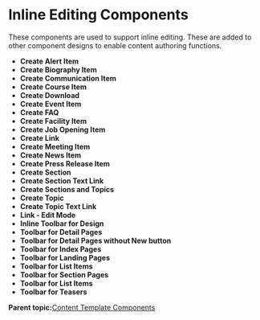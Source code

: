 # Inline Editing Components

These components are used to support inline editing. These are added to other component designs to enable content authoring functions.

-   **Create Alert Item**
-   **Create Biography Item**
-   **Create Communication Item**
-   **Create Course Item**
-   **Create Download**
-   **Create Event Item**
-   **Create FAQ**
-   **Create Facility Item**
-   **Create Job Opening Item**
-   **Create Link**
-   **Create Meeting Item**
-   **Create News Item**
-   **Create Press Release Item**
-   **Create Section**
-   **Create Section Text Link**
-   **Create Sections and Topics**
-   **Create Topic**
-   **Create Topic Text Link**
-   **Link - Edit Mode**
-   **Inline Toolbar for Design**
-   **Toolbar for Detail Pages**
-   **Toolbar for Detail Pages without New button**
-   **Toolbar for Index Pages**
-   **Toolbar for Landing Pages**
-   **Toolbar for List Items**
-   **Toolbar for Section Pages**
-   **Toolbar for List Items**
-   **Toolbar for Teasers**

**Parent topic:**[Content Template Components](../ctc/ctc-assets-components.md)


